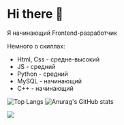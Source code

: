 # Hi there 👋

Я начинающий Frontend-разработчик

Немного о скиллах:
* Html, Css - средне-высокий
* JS - средний
* Python - средний
* MySQL - начинающий
* C++ - начинающий


![Top Langs](https://github-readme-stats.vercel.app/api/top-langs/?username=VadoSVad&bg_color=45DEG,844685,D22780,FF3F00&text_color=ffffff&icon_color=ffffff&title_color=ffffff)
![Anurag's GitHub stats](https://github-readme-stats.vercel.app/api?username=VadoSVad&show_icons=true&bg_color=45DEG,844685,D22780,FF3F00&text_color=ffffff&icon_color=ffffff&title_color=ffffff)



<img src="https://komarev.com/ghpvc/?username=VadoSVad&color=blueviolet&style=Plastic">
